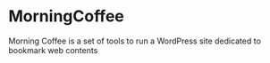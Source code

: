 MorningCoffee
=============

Morning Coffee is a set of tools to run a WordPress site dedicated to bookmark web contents